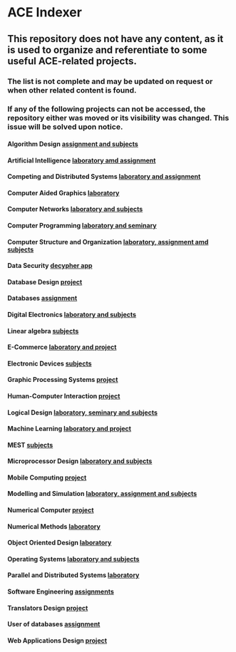 # ACE Indexer
## This repository does not have any content, as it is used to organize and referentiate to some useful ACE-related projects. ## 
### The list is not complete and may be updated on request or when other related content is found. ###
### If any of the following projects can not be accessed, the repository either was moved or its visibility was changed. This issue will be solved upon notice. ###
#### Algorithm Design [assignment and subjects](https://github.com/bogdandr14/Algorithm-Design) ####
#### Artificial Intelligence [laboratory amd assignment](https://github.com/bogdandr14/Artificial-Intelligence) ####
#### Competing and Distributed Systems [laboratory and assignment](https://github.com/bogdandr14/Competing-and-Distributed-Systems) ####
#### Computer Aided Graphics [laboratory](https://github.com/bogdandr14/Computer-aided-graphics) ####
#### Computer Networks [laboratory and subjects](https://github.com/bogdandr14/Computer-Networks) ####
#### Computer Programming [laboratory and seminary](https://github.com/bogdandr14/Computer-Programming-examples) ####
#### Computer Structure and Organization [laboratory, assignment amd subjects](https://github.com/bogdandr14/Computer-Structure-and-Organization) ####
#### Data Security [decypher app](https://github.com/bogdandr14/decypher) ####
#### Database Design [project](https://github.com/bogdandr14/Database-Design) ####
#### Databases [assignment](https://github.com/bogdandr14/Database) ####
#### Digital Electronics [laboratory and subjects](https://github.com/bogdandr14/Digital-Electronics) ####
#### Linear algebra [subjects](https://github.com/bogdandr14/Linear-Algebra) ####
#### E-Commerce [laboratory and project](https://github.com/bogdandr14/Bits_on_chips_application) ####
#### Electronic Devices [subjects](https://github.com/bogdandr14/Electronic-Devices) ####
#### Graphic Processing Systems [project](https://github.com/bogdandr14/OpenGLAppSPG) ####
#### Human-Computer Interaction [project](https://github.com/bogdandr14/BrickBreaker) ####
#### Logical Design [laboratory, seminary and subjects](https://github.com/bogdandr14/Logical-Design) ####
#### Machine Learning [laboratory and project]() ####
#### MEST [subjects](https://github.com/bogdandr14/MEST) ####
#### Microprocessor Design [laboratory and subjects](https://github.com/bogdandr14/Microprocessor-Design) ####
#### Mobile Computing [project](https://github.com/bogdandr14/WeatherForecast) ####
#### Modelling and Simulation [laboratory, assignment and subjects](https://github.com/bogdandr14/Modelling-and-Simulation) #### 
#### Numerical Computer [project](https://github.com/bogdandr14/Numerical-Computer-project) ####
#### Numerical Methods [laboratory](https://github.com/bogdandr14/Numerical-Methods) ####
#### Object Oriented Design [laboratory](https://github.com/bogdandr14/Object-Oriented-Design) ####
#### Operating Systems [laboratory and subjects](https://github.com/bogdandr14/Operating-Systems) ####
#### Parallel and Distributed Systems [laboratory](https://github.com/bogdandr14/Parallel-and-Distributed-Systems) ####
#### Software Engineering [assignments](https://github.com/bogdandr14/Software-Engineering) ####
#### Translators Design [project](https://github.com/bogdandr14/CMinusMinusTranslator) ####
#### User of databases [assignment](https://github.com/bogdandr14/T11-DraghiciFloriIancu) ####
#### Web Applications Design [project](bogdandr14/Bits-on-chips-web-application) ####
